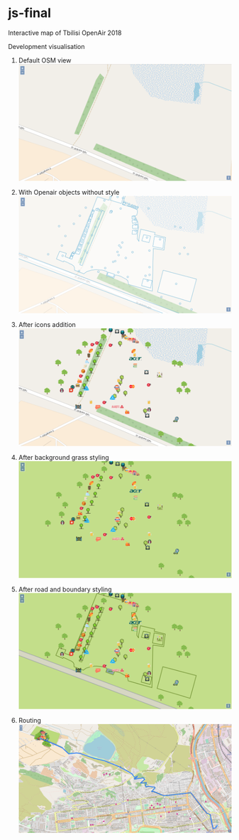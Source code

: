 # js-final

Interactive map of Tbilisi OpenAir 2018

Development visualisation

1. Default OSM view
![Default osm view](screenshots/1.Default_OSM_view.png "Default osm view")

2. With Openair objects without style
![With_Openair_objects_without_style](screenshots/2.With_Openair_objects_without_style.png "With_Openair_objects_without_style")

3. After icons addition
![After_icons_addition.png](screenshots/3.After_icons_addition.png "3.After_icons_addition.png")

4. After background grass styling
![After_background_grass_styling.png](screenshots/4.After_background_grass_styling.png "4.After_background_grass_styling.png")

5. After road and boundary styling
![After_road_and_boundary_styling.png](screenshots/5.After_road_and_boundary_styling.png "5.After_road_and_boundary_styling.png")

6. Routing
![Routing.png](screenshots/6.Routing.png "6.Routing.png")